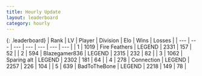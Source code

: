 ```yaml
---
title: Hourly Update
layout: leaderboard
category: hourly
---
```


{: .leaderboard}
| Rank | LV | Player | Division | Elo | Wins | Losses |
| --- | --- | --- | --- | --- | --- | --- |
| <span data-change="0">1</span> | 1019 | <span title="ID: 357425">Fire Feathers</span> | LEGEND | <span data-change="0">2331</span> | <span data-change="0">157</span> | <span data-change="0">52</span> |
| <span data-change="0">2</span> | 594 | <span title="ID: 454722">Blazegamer836</span> | LEGEND | <span data-change="0">2315</span> | <span data-change="0">232</span> | <span data-change="0">82</span> |
| <span data-change="0">3</span> | 1062 | <span title="ID: 203132">Sparing alt</span> | LEGEND | <span data-change="0">2302</span> | <span data-change="0">181</span> | <span data-change="0">64</span> |
| <span data-change="0">4</span> | 278 | <span title="ID: 539711">Connection</span> | LEGEND | <span data-change="0">2257</span> | <span data-change="0">226</span> | <span data-change="0">104</span> |
| <span data-change="1">5</span> | 639 | <span title="ID: 391169">BadToTheBone</span> | LEGEND | <span data-change="13">2218</span> | <span data-change="3">149</span> | <span data-change="0">78</span> |